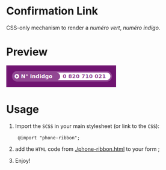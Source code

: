 # Confirmation Link

CSS-only mechanism to render a _numéro vert_, _numéro indigo_.

# Preview

![numéro-indigo](phone-ribbon-indigo.png "numéro-indigo")

# Usage

1. Import the `SCSS` in your main stylesheet (or link to the `CSS`): 

        @import "phone-ribbon";
        
2. add the `HTML` code from [./phone-ribbon.html](./phone-ribbon.html) to your form ;

3. Enjoy!